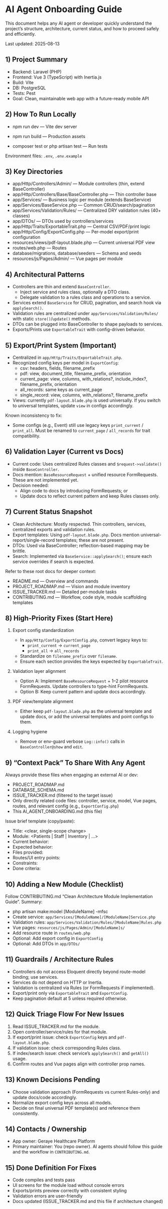 # AI Agent Onboarding Guide

This document helps any AI agent or developer quickly understand the project’s structure, architecture, current status, and how to proceed safely and efficiently.

Last updated: 2025-08-13


## 1) Project Summary
- Backend: Laravel (PHP)
- Frontend: Vue 3 (TypeScript) with Inertia.js
- Build: Vite
- DB: PostgreSQL
- Tests: Pest
- Goal: Clean, maintainable web app with a future-ready mobile API


## 2) How To Run Locally
- npm run dev — Vite dev server
- npm run build — Production assets

- composer test or php artisan test — Run tests

Environment files: `.env`, `.env.example`


## 3) Key Directories
- app/Http/Controllers/Admin/ — Module controllers (thin, extend BaseController)
- app/Http/Controllers/Base/BaseController.php — Thin controller base
- app/Services/ — Business logic per module (extends BaseService)
- app/Services/BaseService.php — Common CRUD/search/pagination
- app/Services/Validation/Rules/ — Centralized DRY validation rules (40+ classes)
- app/DTOs/ — DTOs used by controllers/services
- app/Http/Traits/ExportableTrait.php — Central CSV/PDF/print logic
- app/Http/Config/ExportConfig.php — Per-model export/print configuration
- resources/views/pdf-layout.blade.php — Current universal PDF view
- routes/web.php — Routes
- database/migrations, database/seeders — Schema and seeds
- resources/js/Pages/Admin/ — Vue pages per module


## 4) Architectural Patterns
- Controllers are thin and extend `BaseController`.
  - Inject service and rules class, optionally a DTO class.
  - Delegate validation to a rules class and operations to a service.
- Services extend `BaseService` for CRUD, pagination, and search hook via `applySearch()`.
- Validation rules are centralized under `app/Services/Validation/Rules/` with static `store()`/`update()` methods.
- DTOs can be plugged into BaseController to shape payloads to services.
- Exports/Prints use `ExportableTrait` with config-driven behavior.


## 5) Export/Print System (Important)
- Centralized in `app/Http/Traits/ExportableTrait.php`.
- Recognized config keys per model in `ExportConfig`:
  - csv: headers, fields, filename_prefix
  - pdf: view, document_title, filename_prefix, orientation
  - current_page: view, columns, with_relations?, include_index?, filename_prefix, orientation
  - all_records: same keys as current_page
  - single_record: view, columns, with_relations?, filename_prefix
- Views: currently `pdf-layout.blade.php` is used universally. If you switch to universal templates, update `view` in configs accordingly.

Known inconsistency to fix:
- Some configs (e.g., Event) still use legacy keys `print_current` / `print_all`. Must be renamed to `current_page` / `all_records` for trait compatibility.


## 6) Validation Layer (Current vs Docs)
- Current code: Uses centralized Rules classes and `$request->validate()` inside `BaseController`.
- Docs mention: `BaseResourceRequest` + unified resource FormRequests. These are not implemented yet.
- Decision needed:
  - Align code to docs by introducing FormRequests; or
  - Update docs to reflect current pattern and keep Rules classes only.


## 7) Current Status Snapshot
- Clean Architecture: Mostly respected. Thin controllers, services, centralized exports and validation rules.
- Export templates: Using `pdf-layout.blade.php`. Docs mention universal-report/single-record templates; these are not present.
- DTOs: Used via BaseController; reflection-based mapping may be brittle.
- Search: Implemented via `BaseService::applySearch()`; ensure each service overrides if search is expected.

Refer to these root docs for deeper context:
- README.md — Overview and commands
- PROJECT_ROADMAP.md — Vision and module inventory
- ISSUE_TRACKER.md — Detailed per-module tasks
- CONTRIBUTING.md — Workflow, code style, module scaffolding templates


## 8) High-Priority Fixes (Start Here)
1) Export config standardization
   - In `app/Http/Config/ExportConfig.php`, convert legacy keys to:
     - `print_current` → `current_page`
     - `print_all` → `all_records`
   - Standardize on `filename_prefix` over `filename`.
   - Ensure each section provides the keys expected by `ExportableTrait`.

2) Validation layer alignment
   - Option A: Implement `BaseResourceRequest` + 1–2 pilot resource FormRequests. Update controllers to type-hint FormRequests.
   - Option B: Keep current pattern and update docs accordingly.

3) PDF view/template alignment
   - Either keep `pdf-layout.blade.php` as the universal template and update docs, or add the universal templates and point configs to them.

4) Logging hygiene
   - Remove or env-guard verbose `Log::info()` calls in `BaseController@show` and `edit`.


## 9) “Context Pack” To Share With Any Agent
Always provide these files when engaging an external AI or dev:
- PROJECT_ROADMAP.md
- DATABASE_SCHEMA.md
- ISSUE_TRACKER.md (filtered to the target issue)
- Only directly related code files: controller, service, model, Vue pages, routes, and relevant config (e.g., `ExportConfig.php`)
- This AI_AGENT_ONBOARDING.md (this file)

Issue brief template (copy/paste):
- Title: <clear, single-scope change>
- Module: <Patients | Staff | Inventory | ...>
- Current behavior:
- Expected behavior:
- Files provided:
- Routes/UI entry points:
- Constraints:
- Done criteria:


## 10) Adding a New Module (Checklist)
Follow CONTRIBUTING.md “Clean Architecture Module Implementation Guide”. Summary:
- php artisan make:model [ModuleName] -mfsc
- Create service: `app/Services/[ModuleName]/[ModuleName]Service.php`
- Validation rules: `app/Services/Validation/Rules/[ModuleName]Rules.php`
- Vue pages: `resources/js/Pages/Admin/[ModuleName]s/`
- Add resource route in `routes/web.php`
- Optional: Add export config in `ExportConfig`
- Optional: Add DTOs in `app/DTOs/`


## 11) Guardrails / Architecture Rules
- Controllers do not access Eloquent directly beyond route-model binding; use services.
- Services do not depend on HTTP or Inertia.
- Validation is centralized via Rules (or FormRequests if implemented).
- Export/print only via `ExportableTrait` and `ExportConfig`.
- Keep pagination default at 5 unless required otherwise.


## 12) Quick Triage Flow For New Issues
1) Read ISSUE_TRACKER.md for the module.
2) Open controller/service/rules for that module.
3) If export/print issue: check `ExportConfig` keys and `pdf-layout.blade.php`.
4) If validation issue: check corresponding Rules class.
5) If index/search issue: check service’s `applySearch()` and `getAll()` usage.
6) Confirm routes and Vue pages align with controller prop names.


## 13) Known Decisions Pending
- Choose validation approach (FormRequests vs current Rules-only) and update docs/code accordingly.
- Normalize export config keys across all models.
- Decide on final universal PDF template(s) and reference them consistently.


## 14) Contacts / Ownership
- App owner: Geraye Healthcare Platform
- Primary maintainer: You (repo owner). AI agents should follow this guide and the workflow in `CONTRIBUTING.md`.


## 15) Done Definition For Fixes
- Code compiles and tests pass
- UI screens for the module load without console errors
- Exports/prints preview correctly with consistent styling
- Validation errors are user-friendly
- Docs updated (ISSUE_TRACKER.md and this file if architecture changed)
